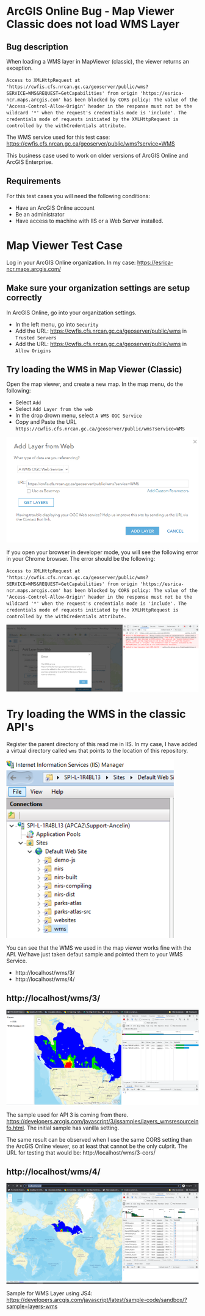 # ArcGIS Online Bug - Map Viewer Classic does not load WMS Layer

## Bug description

When loading a WMS layer in MapViewer (classic), the viewer returns an exception.

`Access to XMLHttpRequest at 'https://cwfis.cfs.nrcan.gc.ca/geoserver/public/wms?SERVICE=WMS&REQUEST=GetCapabilities' from origin 'https://esrica-ncr.maps.arcgis.com' has been blocked by CORS policy: The value of the 'Access-Control-Allow-Origin' header in the response must not be the wildcard '*' when the request's credentials mode is 'include'. The credentials mode of requests initiated by the XMLHttpRequest is controlled by the withCredentials attribute.`

The WMS service used for this test case: https://cwfis.cfs.nrcan.gc.ca/geoserver/public/wms?service=WMS

This business case used to work on older versions of ArcGIS Online and ArcGIS Enterprise.

## Requirements

For this test cases you will need the following conditions:

 * Have an ArcGIS Online account
 * Be an administrator
 * Have access to  machine with IIS or a Web Server installed.

# Map Viewer Test Case

Log in your ArcGIS Online organization. In my case: https://esrica-ncr.maps.arcgis.com/

## Make sure your organization settings are setup correctly

In ArcGIS Online, go into your organization settings.
 * In the left menu, go into `Security`
 * Add the URL: https://cwfis.cfs.nrcan.gc.ca/geoserver/public/wms in `Trusted Servers`
 * Add the URL: https://cwfis.cfs.nrcan.gc.ca/geoserver/public/wms in `Allow Origins`


 ## Try loading the WMS in Map Viewer (Classic)

 Open the map viewer, and create a new map. In the map menu, do the following:

  * Select `Add`
  * Select `Add Layer from the web`
  * In the drop drown menu, select `A WMS OGC Service`
  * Copy and Paste the URL `https://cwfis.cfs.nrcan.gc.ca/geoserver/public/wms?service=WMS`

  ![Add WMS Service](images/add-wms.png) 

If you open your browser in developer mode, you will see the following error in your Chrome browser. The error should be the following:

`Access to XMLHttpRequest at 'https://cwfis.cfs.nrcan.gc.ca/geoserver/public/wms?SERVICE=WMS&REQUEST=GetCapabilities' from origin 'https://esrica-ncr.maps.arcgis.com' has been blocked by CORS policy: The value of the 'Access-Control-Allow-Origin' header in the response must not be the wildcard '*' when the request's credentials mode is 'include'. The credentials mode of requests initiated by the XMLHttpRequest is controlled by the withCredentials attribute.`

![Add WMS Error](images/wms-error.png) 


# Try loading the WMS in the classic API's

Register the parent directory of this read me in IIS. In my case, I have added a virtual directory called `wms` that points to the location of this repository.

![Add WMSA Service](images/iis-wms.png) 


You can see that the WMS we used in the map viewer works fine with the API. We'have just taken defaut sample and pointed them to your WMS Service.

 * http://localhost/wms/3/
 * http://localhost/wms/4/ 


## http://localhost/wms/3/

![WMS Service JS3](images/sample-js3.png) 

The sample used for API 3 is coming from there. https://developers.arcgis.com/javascript/3/jssamples/layers_wmsresourceinfo.html. The initial sample has vanilla setting.

The same result can be observed when I use the same CORS setting than the ArcGIS Online viewer, so at least that cannot be the only culprit. The URL for testing that would be: http://localhost/wms/3-cors/

## http://localhost/wms/4/

![WMS Service JS4](images/sample-js4.png) 

Sample for WMS Layer using JS4: https://developers.arcgis.com/javascript/latest/sample-code/sandbox/?sample=layers-wms 








